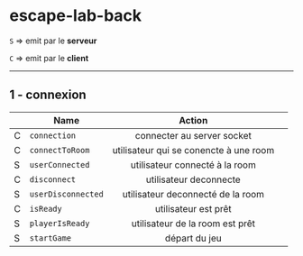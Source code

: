 # escape-lab-back

`S` => emit par le **serveur**

`C` => emit par le **client**
__________
## 1 - connexion

|   | Name                                |            Action            |  |
|---|-------------------------------------|:----------------------------:|---|
| C | `connection`                        | connecter au server socket ||
| C | `connectToRoom`                     | utilisateur qui se conencte à une room||
| S | `userConnected`                     | utilisateur connecté à la room ||
| C | `disconnect`                        | utilisateur deconnecte ||
| S | `userDisconnected`                  | utilisateur deconnecté de la room ||
| C | `isReady`                           | utilisateur est prêt ||
| S | `playerIsReady`                     | utilisateur de la room est prêt ||
| S | `startGame`                         | départ du jeu ||
